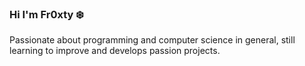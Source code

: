### Hi I'm Fr0xty ❄️
Passionate about programming and computer science in general, still learning to improve and develops passion projects.
